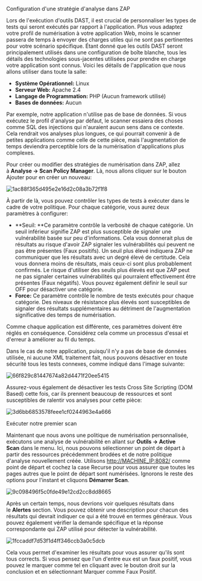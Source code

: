 Configuration d'une stratégie d'analyse dans ZAP

Lors de l'exécution d'outils DAST, il est crucial de personnaliser les types de tests qui seront exécutés par rapport à l'application. Plus vous adaptez votre profil de numérisation à votre application Web, moins le scanner passera de temps à envoyer des charges utiles qui ne sont pas pertinentes pour votre scénario spécifique. Étant donné que les outils DAST seront principalement utilisés dans une configuration de boîte blanche, tous les détails des technologies sous-jacentes utilisées pour prendre en charge votre application sont connus. Voici les détails de l'application que nous allons utiliser dans toute la salle:

-   **Système Opérationnel:** Linux
-   **Serveur Web:** Apache 2.4
-   **Langage de Programmation:** PHP (Aucun framework utilisé)
-   **Bases de données:** Aucun

Par exemple, notre application n'utilise pas de base de données. Si vous exécutez le profil d'analyse par défaut, le scanner essaiera des choses comme SQL des injections qui n'auraient aucun sens dans ce contexte. Cela rendrait vos analyses plus longues, ce qui pourrait convenir à de petites applications comme celle de cette pièce, mais l'augmentation de temps deviendra perceptible lors de la numérisation d'applications plus complexes.

Pour créer ou modifier des stratégies de numérisation dans ZAP, allez à **Analyse -> Scan Policy Manager**. Là, nous allons cliquer sur le bouton Ajouter pour en créer un nouveau:

![1ac88f365d495e2e16d2c08a3b72f1f8](https://github.com/user-attachments/assets/bd74938b-d720-4c80-96a1-1ba9bd482155)

À partir de là, vous pouvez contrôler les types de tests à exécuter dans le cadre de votre politique. Pour chaque catégorie, vous aurez deux paramètres à configurer:

-   **Seuil: **Ce paramètre contrôle la verbosité de chaque catégorie. Un seuil inférieur signifie ZAP est plus susceptible de signaler une vulnérabilité basée sur peu d'informations. Cela vous donnerait plus de résultats au risque d'avoir ZAP signaler les vulnérabilités qui peuvent ne pas être présentes (Faux positifs). Un seuil plus élevé indiquera ZAP ne communiquer que les résultats avec un degré élevé de certitude. Cela vous donnera moins de résultats, mais ceux-ci sont plus probablement confirmés. Le risque d'utiliser des seuils plus élevés est que ZAP peut ne pas signaler certaines vulnérabilités qui pourraient effectivement être présentes (Faux négatifs). Vous pouvez également définir le seuil sur OFF pour désactiver une catégorie.
-   **Force:** Ce paramètre contrôle le nombre de tests exécutés pour chaque catégorie. Des niveaux de résistance plus élevés sont susceptibles de signaler des résultats supplémentaires au détriment de l'augmentation significative des temps de numérisation.

Comme chaque application est différente, ces paramètres doivent être réglés en conséquence. Considérez cela comme un processus d'essai et d'erreur à améliorer au fil du temps.

Dans le cas de notre application, puisqu'il n'y a pas de base de données utilisée, ni aucune XML traitement fait, nous pouvons désactiver en toute sécurité tous les tests connexes, comme indiqué dans l'image suivante:

![66f829c81447674a82d4471f20ee5415](https://github.com/user-attachments/assets/af9b0493-bd08-416e-8c83-66b64488014d)

Assurez-vous également de désactiver les tests Cross Site Scripting (DOM Based) cette fois, car ils prennent beaucoup de ressources et sont susceptibles de ralentir vos analyses pour cette pièce: 

![3d6bb6853578feee1cf0244963e4a666](https://github.com/user-attachments/assets/899cb489-a64d-4cea-bcbb-2dfa9534f504)

Exécuter notre premier scan

Maintenant que nous avons une politique de numérisation personnalisée, exécutons une analyse de vulnérabilité en allant sur **Outils -> Active Scan** dans le menu. Ici, nous pouvons sélectionner un point de départ à partir des ressources précédemment brodées et de notre politique d'analyse nouvellement créée. Utilisons [http://MACHINE_IP:8082/](http://machine_ip:8082/) comme point de départ et cochez la case Recurse pour vous assurer que toutes les pages autres que le point de départ sont numérisées. Ignorons le reste des options pour l'instant et cliquons **Démarrer Scan**.

![9c098496f5c0fde49e12cd2cc8dd8665](https://github.com/user-attachments/assets/d18da886-ad97-4168-b2e0-08b42827a826)

Après un certain temps, nous devrions voir quelques résultats dans le **Alertes** section. Vous pouvez obtenir une description pour chacun des résultats qui devrait indiquer ce qui a été trouvé en termes généraux. Vous pouvez également vérifier la demande spécifique et la réponse correspondante qui ZAP utilisé pour détecter la vulnérabilité.

![1fccaddf7d53f1d4ff346ccb3a0c5dcb](https://github.com/user-attachments/assets/3204937b-9449-4964-812f-565cc826b10c)

Cela vous permet d'examiner les résultats pour vous assurer qu'ils sont tous corrects. Si vous pensez que l'un d'entre eux est un faux positif, vous pouvez le marquer comme tel en cliquant avec le bouton droit sur la conclusion et en sélectionnant Marquer comme Faux Positif.
